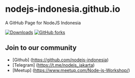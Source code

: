 # nodejs-indonesia.github.io
A GitHub Page for NodeJS Indonesia

[![Downloads](https://img.shields.io/github/downloads/nodejs-indonesia/nodejs-indonesia.github.io/total.svg)](https://github.com/nodejs-indonesia/nodejs-indonesia.github.io/archive/master.zip)
[![GitHub forks](https://img.shields.io/github/forks/badges/shields.svg?style=social&label=Fork)](https://github.com/nodejs-indonesia/nodejs-indonesia.github.io)

## Join to our community
+ [Github] (https://github.com/nodejs-indonesia)
+ [Telegram] (https://t.me/nodejs_jakarta)
+ [Meetup] (https://www.meetup.com/Node-js-Workshop/)
